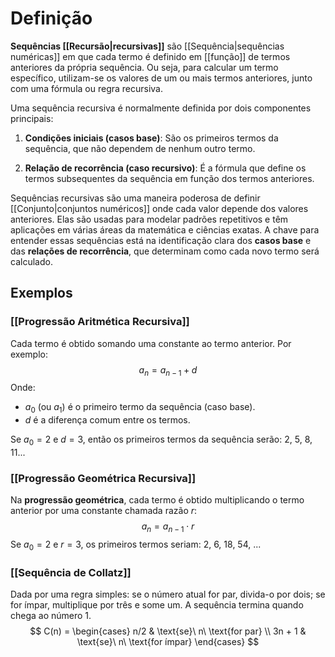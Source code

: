 # Definição
**Sequências [[Recursão|recursivas]]** são [[Sequência|sequências numéricas]] em que cada termo é definido em [[função]] de termos anteriores da própria sequência. Ou seja, para calcular um termo específico, utilizam-se os valores de um ou mais termos anteriores, junto com uma fórmula ou regra recursiva.

Uma sequência recursiva é normalmente definida por dois componentes principais:

1. **Condições iniciais (casos base)**: São os primeiros termos da sequência, que não dependem de nenhum outro termo.

2. **Relação de recorrência (caso recursivo)**: É a fórmula que define os termos subsequentes da sequência em função dos termos anteriores.

Sequências recursivas são uma maneira poderosa de definir [[Conjunto|conjuntos numéricos]] onde cada valor depende dos valores anteriores. Elas são usadas para modelar padrões repetitivos e têm aplicações em várias áreas da matemática e ciências exatas. A chave para entender essas sequências está na identificação clara dos **casos base** e das **relações de recorrência**, que determinam como cada novo termo será calculado.
## Exemplos
### [[Progressão Aritmética Recursiva]]
Cada termo é obtido somando uma constante ao termo anterior. Por exemplo:
$$ a_n = a_{n-1} + d $$
Onde:
- $a_0$ (ou $a_1$) é o primeiro termo da sequência (caso base).
- $d$ é a diferença comum entre os termos.

Se $a_0 = 2$ e $d = 3$, então os primeiros termos da sequência serão: 2, 5, 8, 11...
### [[Progressão Geométrica Recursiva]]
Na **progressão geométrica**, cada termo é obtido multiplicando o termo anterior por uma constante chamada razão $r$:
$$ a_n​ = a_{n−1} ​\cdot r $$
Se $a_0​=2$ e $r=3$, os primeiros termos seriam: 2, 6, 18, 54, ...
### [[Sequência de Collatz]]
Dada por uma regra simples: se o número atual for par, divida-o por dois; se for ímpar, multiplique por três e some um. A sequência termina quando chega ao número 1.
$$
C(n) = \begin{cases}
	n/2 & \text{se}\ n\ \text{for par} \\
	3n + 1 & \text{se}\ n\ \text{for ímpar}
\end{cases}
$$